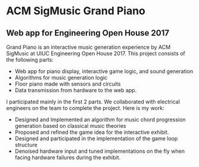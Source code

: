 # ACM SigMusic Grand Piano

## Web app for Engineering Open House 2017
Grand Piano is an interactive music generation experience by ACM SigMusic at UIUC Engineering Open House 2017. This project consists of the following parts:
* Web app for piano display, interactive game logic, and sound generation
* Algorithms for music generation logic
* Floor piano made with sensors and circuits
* Data transmission from hardware to the web app.

I participated mainly in the first 2 parts. We collaborated with electrical engineers on the team to complete the project. Here is my work:
* Designed and Implemented an algorithm for music chord progression generation based on classical music theories
* Proposed and refined the game idea for the interactive exhibit.
* Designed and participated in the implementation of the game loop structure
* Denoised hardware input and tuned implementations on the fly when facing hardware failures during the exhibit.
